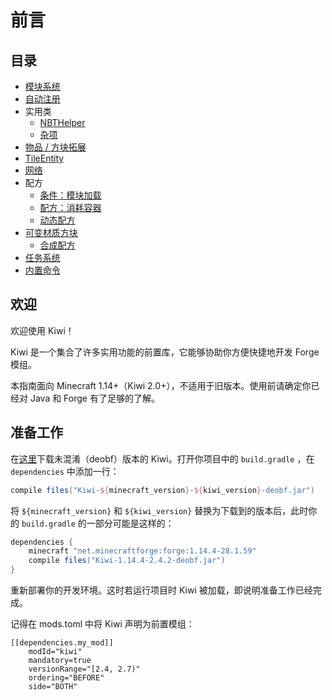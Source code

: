 # 前言

## 目录

* [模块系统](module.md)
* [自动注册](registry.md)
* 实用类
  * [NBTHelper](utils/nbthelper.md)
  * [杂项](utils/util.md)
* [物品 / 方块拓展](item-block.md)
* [TileEntity](tileentity.md)
* [网络](network.md)
* 配方
  * [条件：模块加载](recipe/module-loaded.md)
  * [配方：消耗容器](recipe/no-containers.md)
  * [动态配方](recipe/dynamic.md)
* [可变材质方块](textureable/)
  * [合成配方](textureable/crafting.md)
* [任务系统](schedule.md)
* [内置命令](command.md)

## 欢迎

欢迎使用 Kiwi！

Kiwi 是一个集合了许多实用功能的前置库，它能够协助你方便快捷地开发 Forge 模组。

本指南面向 Minecraft 1.14+（Kiwi 2.0+），不适用于旧版本。使用前请确定你已经对 Java 和 Forge 有了足够的了解。

## 准备工作

在[这里](https://www.curseforge.com/minecraft/mc-mods/kiwi/files)下载未混淆（deobf）版本的 Kiwi。打开你项目中的 `build.gradle` ，在 `dependencies` 中添加一行：

```groovy
compile files("Kiwi-${minecraft_version}-${kiwi_version}-deobf.jar")
```

将 `${minecraft_version}` 和 `${kiwi_version}` 替换为下载到的版本后，此时你的 `build.gradle` 的一部分可能是这样的：

```groovy
dependencies {
    minecraft "net.minecraftforge:forge:1.14.4-28.1.59"
	compile files("Kiwi-1.14.4-2.4.2-deobf.jar")
}
```

重新部署你的开发环境。这时若运行项目时 Kiwi 被加载，即说明准备工作已经完成。

记得在 mods.toml 中将 Kiwi 声明为前置模组：

```text
[[dependencies.my_mod]]
    modId="kiwi"
    mandatory=true
    versionRange="[2.4, 2.7)"
    ordering="BEFORE"
    side="BOTH"
```

